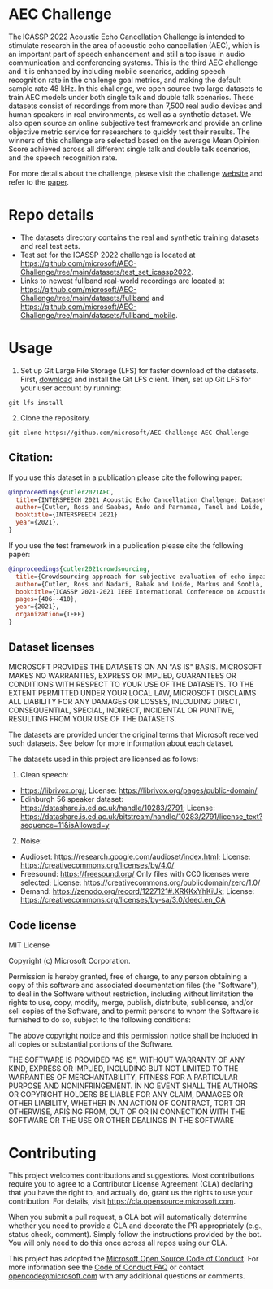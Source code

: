 # AEC Challenge
The ICASSP 2022 Acoustic Echo Cancellation Challenge is intended to stimulate research in the area of acoustic echo cancellation (AEC), which is an important part of speech enhancement and still a top issue in audio communication and conferencing systems. This is the third AEC challenge and it is enhanced by including mobile scenarios, adding speech recognition rate in the challenge goal metrics, and making the default sample rate 48 kHz. In this challenge, we open source two large datasets to train AEC models under both single talk and double talk scenarios. These datasets consist of recordings from more than 7,500 real audio devices and human speakers in real environments, as well as a synthetic dataset. We also open source an online subjective test framework and provide an online objective metric service for researchers to quickly test their results. The winners of this challenge are selected based on the average Mean Opinion Score achieved across all different single talk and double talk scenarios, and the speech recognition rate.

For more details about the challenge, please visit the challenge [website](https://www.microsoft.com/en-us/research/academic-program/acoustic-echo-cancellation-challenge-icassp-2022/) and refer to the [paper](https://www.researchgate.net/publication/356204168_ICASSP_2022_Acoustic_Echo_Cancellation_Challenge).



# Repo details
* The datasets directory contains the real and synthetic training datasets and real test sets.
* Test set for the ICASSP 2022 challenge is located at https://github.com/microsoft/AEC-Challenge/tree/main/datasets/test_set_icassp2022.
* Links to newest fullband real-world recordings are located at https://github.com/microsoft/AEC-Challenge/tree/main/datasets/fullband and https://github.com/microsoft/AEC-Challenge/tree/main/datasets/fullband_mobile.

# Usage
1. Set up Git Large File Storage (LFS) for faster download of the datasets. First, [download](https://git-lfs.github.com/) and install the Git LFS client. Then, set up Git LFS for your user account by running:
```
git lfs install
```
2. Clone the repository. 
```
git clone https://github.com/microsoft/AEC-Challenge AEC-Challenge
```



## Citation:
If you use this dataset in a publication please cite the following paper:<br />  

```BibTex
@inproceedings{cutler2021AEC,
  title={INTERSPEECH 2021 Acoustic Echo Cancellation Challenge: Datasets and Testing Framework},
  author={Cutler, Ross and Saabas, Ando and Parnamaa, Tanel and Loide, Markus and Sootla, Sten and Purin, Marju and Gamper, Hannes and Braun, Sebastian and  Sorensen, Karsten and Aichner, Robert and Srinivasan, Sriram},
  booktitle={INTERSPEECH 2021}
  year={2021},
}
```

If you use the test framework in a publication please cite the following paper:<br />
```BibTex
@inproceedings{cutler2021crowdsourcing,
  title={Crowdsourcing approach for subjective evaluation of echo impairment},
  author={Cutler, Ross and Nadari, Babak and Loide, Markus and Sootla, Sten and Saabas, Ando},
  booktitle={ICASSP 2021-2021 IEEE International Conference on Acoustics, Speech and Signal Processing (ICASSP)},
  pages={406--410},
  year={2021},
  organization={IEEE}
}
```

## Dataset licenses
MICROSOFT PROVIDES THE DATASETS ON AN "AS IS" BASIS. MICROSOFT MAKES NO WARRANTIES, EXPRESS OR IMPLIED, GUARANTEES OR CONDITIONS WITH RESPECT TO YOUR USE OF THE DATASETS. TO THE EXTENT PERMITTED UNDER YOUR LOCAL LAW, MICROSOFT DISCLAIMS ALL LIABILITY FOR ANY DAMAGES OR LOSSES, INLCUDING DIRECT, CONSEQUENTIAL, SPECIAL, INDIRECT, INCIDENTAL OR PUNITIVE, RESULTING FROM YOUR USE OF THE DATASETS.

The datasets are provided under the original terms that Microsoft received such datasets. See below for more information about each dataset.

The datasets used in this project are licensed as follows:
1. Clean speech: 
* https://librivox.org/; License: https://librivox.org/pages/public-domain/
* Edinburgh 56 speaker dataset: https://datashare.is.ed.ac.uk/handle/10283/2791; License: https://datashare.is.ed.ac.uk/bitstream/handle/10283/2791/license_text?sequence=11&isAllowed=y 
2. Noise:
* Audioset: https://research.google.com/audioset/index.html; License: https://creativecommons.org/licenses/by/4.0/
* Freesound: https://freesound.org/ Only files with CC0 licenses were selected; License: https://creativecommons.org/publicdomain/zero/1.0/
* Demand: https://zenodo.org/record/1227121#.XRKKxYhKiUk; License: https://creativecommons.org/licenses/by-sa/3.0/deed.en_CA

## Code license
MIT License

Copyright (c) Microsoft Corporation.

Permission is hereby granted, free of charge, to any person obtaining a copy
of this software and associated documentation files (the "Software"), to deal
in the Software without restriction, including without limitation the rights
to use, copy, modify, merge, publish, distribute, sublicense, and/or sell
copies of the Software, and to permit persons to whom the Software is
furnished to do so, subject to the following conditions:

The above copyright notice and this permission notice shall be included in all
copies or substantial portions of the Software.

THE SOFTWARE IS PROVIDED "AS IS", WITHOUT WARRANTY OF ANY KIND, EXPRESS OR
IMPLIED, INCLUDING BUT NOT LIMITED TO THE WARRANTIES OF MERCHANTABILITY,
FITNESS FOR A PARTICULAR PURPOSE AND NONINFRINGEMENT. IN NO EVENT SHALL THE
AUTHORS OR COPYRIGHT HOLDERS BE LIABLE FOR ANY CLAIM, DAMAGES OR OTHER
LIABILITY, WHETHER IN AN ACTION OF CONTRACT, TORT OR OTHERWISE, ARISING FROM,
OUT OF OR IN CONNECTION WITH THE SOFTWARE OR THE USE OR OTHER DEALINGS IN THE
SOFTWARE

# Contributing

This project welcomes contributions and suggestions.  Most contributions require you to agree to a
Contributor License Agreement (CLA) declaring that you have the right to, and actually do, grant us
the rights to use your contribution. For details, visit https://cla.opensource.microsoft.com.

When you submit a pull request, a CLA bot will automatically determine whether you need to provide
a CLA and decorate the PR appropriately (e.g., status check, comment). Simply follow the instructions
provided by the bot. You will only need to do this once across all repos using our CLA.

This project has adopted the [Microsoft Open Source Code of Conduct](https://opensource.microsoft.com/codeofconduct/).
For more information see the [Code of Conduct FAQ](https://opensource.microsoft.com/codeofconduct/faq/) or
contact [opencode@microsoft.com](mailto:opencode@microsoft.com) with any additional questions or comments.
